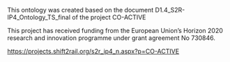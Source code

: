 This ontology was created based on the document D1.4_S2R-IP4_Ontology_TS_final of the project CO-ACTIVE

This project has received funding from the European Union’s Horizon 2020 research and innovation programme under grant agreement No 730846.

https://projects.shift2rail.org/s2r_ip4_n.aspx?p=CO-ACTIVE
